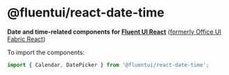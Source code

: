 # @fluentui/react-date-time

**Date and time-related components for [Fluent UI React](https://developer.microsoft.com/en-us/fluentui)**
([formerly Office UI Fabric React](https://developer.microsoft.com/en-us/office/blogs/ui-fabric-is-evolving-into-fluent-ui/))

To import the components:

```js
import { Calendar, DatePicker } from '@fluentui/react-date-time';
```
